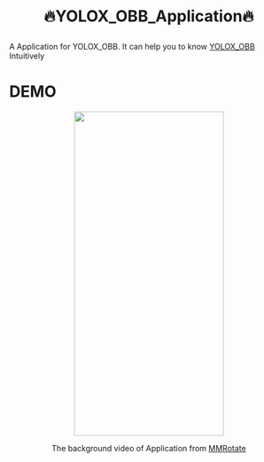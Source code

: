 <h1 align="center">

🔥YOLOX_OBB_Application🔥

</h1>

A Application for YOLOX_OBB. It can help you to know [YOLOX_OBB](https://github.com/DDGRCF/YOLOX_OBB) Intuitively

# DEMO
<div align="center">

<img src="./assets/yolox_demo.gif" height="585" width="270"/>
</div>
<div align="center">

The background video of Application from [MMRotate](https://github.com/open-mmlab/mmrotate)

</div>